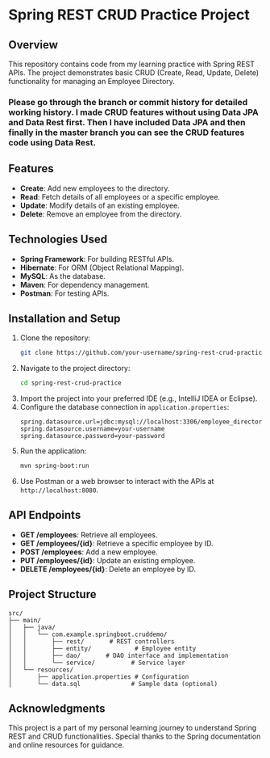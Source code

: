 
# Spring REST CRUD Practice Project

## Overview
This repository contains code from my learning practice with Spring REST APIs. The project demonstrates basic CRUD (Create, Read, Update, Delete) functionality for managing an Employee Directory.

### Please go through the branch or commit history for detailed working history. I made CRUD features without using Data JPA and Data Rest first. Then I have included Data JPA and then finally in the master branch you can see the CRUD features code using Data Rest.


## Features
- **Create**: Add new employees to the directory.
- **Read**: Fetch details of all employees or a specific employee.
- **Update**: Modify details of an existing employee.
- **Delete**: Remove an employee from the directory.

## Technologies Used
- **Spring Framework**: For building RESTful APIs.
- **Hibernate**: For ORM (Object Relational Mapping).
- **MySQL**: As the database.
- **Maven**: For dependency management.
- **Postman**: For testing APIs.

## Installation and Setup
1. Clone the repository:
   ```bash
   git clone https://github.com/your-username/spring-rest-crud-practice.git
   ```
2. Navigate to the project directory:
   ```bash
   cd spring-rest-crud-practice
   ```
3. Import the project into your preferred IDE (e.g., IntelliJ IDEA or Eclipse).
4. Configure the database connection in `application.properties`:
   ```properties
   spring.datasource.url=jdbc:mysql://localhost:3306/employee_directory
   spring.datasource.username=your-username
   spring.datasource.password=your-password
   ```
5. Run the application:
   ```bash
   mvn spring-boot:run
   ```
6. Use Postman or a web browser to interact with the APIs at `http://localhost:8080`.

## API Endpoints
- **GET /employees**: Retrieve all employees.
- **GET /employees/{id}**: Retrieve a specific employee by ID.
- **POST /employees**: Add a new employee.
- **PUT /employees/{id}**: Update an existing employee.
- **DELETE /employees/{id}**: Delete an employee by ID.

## Project Structure
```
src/
├── main/
│   ├── java/
│   │   └── com.example.springboot.cruddemo/
│   │       ├── rest/       # REST controllers
│   │       ├── entity/            # Employee entity
│   │       ├── dao/       # DAO interface and implementation
│   │       └── service/          # Service layer
│   └── resources/
│       ├── application.properties # Configuration
│       └── data.sql              # Sample data (optional)
```

## Acknowledgments
This project is a part of my personal learning journey to understand Spring REST and CRUD functionalities. Special thanks to the Spring documentation and online resources for guidance.
